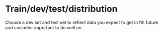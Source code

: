 # Train/dev/test/distribution 

Choose a dev set and test set to reflect data you expect to get in fth future and cosindier important  to do well on .